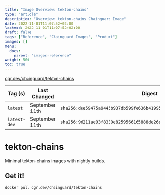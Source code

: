 ```yaml
---
title: "Image Overview: tekton-chains"
type: "article"
description: "Overview: tekton-chains Chainguard Image"
date: 2022-11-01T11:07:52+02:00
lastmod: 2022-11-01T11:07:52+02:00
draft: false
tags: ["Reference", "Chainguard Images", "Product"]
images: []
menu:
  docs:
    parent: "images-reference"
weight: 500
toc: true
---
```


[cgr.dev/chainguard/tekton-chains](https://github.com/chainguard-images/images/tree/main/images/tekton-chains)

| Tag (s)       | Last Changed   | Digest                                                                    |
|---------------|----------------|---------------------------------------------------------------------------|
|  `latest`     | September 11th | `sha256:dee59475a9445b937db599fe636b419953a0e4bff75753b1b1c41cd2001f01e4` |
|  `latest-dev` | September 11th | `sha256:9d211ae93f8330e8259566165888de26e26c1e22e827aac046e583d333d6016e` |

# tekton-chains

Minimal tekton-chains images with nightly builds.

## Get it!

```shell
docker pull cgr.dev/chainguard/tekton-chains
```
